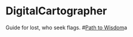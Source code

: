 # DigitalCartographer
Guide for lost, who seek flags.
#<a href="https://www.instagram.com/divinemapper/">Path to Wisdom</a>a
